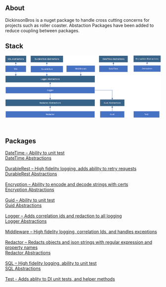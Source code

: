 
<h2>About</h2>
DickinsonBros is a nuget package to handle cross cutting concerns for projects such as roller coaster.
Abstaction Packages have been added to reduce coupling between packages.
<br/>

<h2>Stack</h2>

![Alt text](https://raw.githubusercontent.com/msdickinson/DickinsonBros/master/Stack.png)

<br/>

<h2>Packages</h2>
<a href="https://github.com/msdickinson/DickinsonBros.DateTime">
    DateTime – Ability to unit test
</a>
<br/>
<a href="https://github.com/msdickinson/DickinsonBros.DateTime.Abstractions">
    DateTime Abstractions
</a>
<br/>
<br/>

<a href="https://github.com/msdickinson/DickinsonBros.DurableRest">
    DurableRest – High fidelity logging, adds ability to retry requests
</a>
<br/>
<a href="https://github.com/msdickinson/DickinsonBros.DurableRest.Abstractions">
    DurableRest Abstractions
</a>
<br/>
<br/>

<a href="https://github.com/msdickinson/DickinsonBros.Encryption">
    Encryption – Ability to encode and decode strings with certs
</a>
<br/>
<a href="https://github.com/msdickinson/DickinsonBros.Encryption.Abstractions">
    Encryption Abstractions
</a>
<br/>
<br/>

<a href="https://github.com/msdickinson/DickinsonBros.Guid">
    Guid – Ability to unit test
</a>
<br/>
<a href="https://github.com/msdickinson/DickinsonBros.Guid.Abstractions">
    Guid Abstractions
</a>
<br/>
<br/>

<a href="https://github.com/msdickinson/DickinsonBros.Logger">
    Logger – Adds correlation ids and redaction to all logging
</a>
<br/>
<a href="https://github.com/msdickinson/DickinsonBros.Logger.Abstractions">
    Logger Abstractions
</a>
<br/>
<br/>

<a href="https://github.com/msdickinson/DickinsonBros.Middleware">
    Middleware – High fidelity logging, correlation Ids, and handles exceptions
</a>
<br/>
<br/>

<a href="https://github.com/msdickinson/DickinsonBros.Redactor">
    Redactor – Redacts objects and json strings with regular expression and property names
</a>
<br/>
<a href="https://github.com/msdickinson/DickinsonBros.Redactor.Abstractions">
    Redactor Abstractions
</a>
<br/>
<br/>

<a href="https://github.com/msdickinson/DickinsonBros.SQL">
    SQL – High fidelity logging, ability to unit test
</a>
<br/>
<a href="https://github.com/msdickinson/DickinsonBros.SQL.Abstractions">
    SQL Abstractions
</a>
<br/>
<br/>


<a href="https://github.com/msdickinson/DickinsonBros.Test">
    Test - Adds ablity to DI unit tests, and helper methods
</a>
